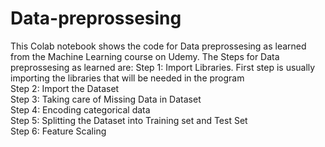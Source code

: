 # Data-preprossesing
This Colab notebook shows the code for Data preprossesing as learned from the Machine Learning course on Udemy. 
 The Steps for Data preprossesing as learned are: 
 Step 1: Import Libraries. First step is usually importing the libraries that will be needed in the program <br>
 Step 2: Import the Dataset <br>
 Step 3: Taking care of Missing Data in Dataset <br>
 Step 4: Encoding categorical data<br>
 Step 5: Splitting the Dataset into Training set and Test Set <br>
 Step 6: Feature Scaling<br>

